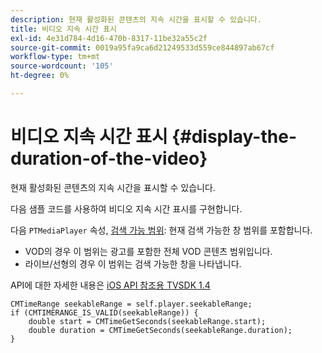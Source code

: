 ```yaml
---
description: 현재 활성화된 콘텐츠의 지속 시간을 표시할 수 있습니다.
title: 비디오 지속 시간 표시
exl-id: 4e31d784-4d16-470b-8317-11be32a55c2f
source-git-commit: 0019a95fa9ca6d21249533d559ce844897ab67cf
workflow-type: tm+mt
source-wordcount: '105'
ht-degree: 0%

---
```


# 비디오 지속 시간 표시 {#display-the-duration-of-the-video}

현재 활성화된 콘텐츠의 지속 시간을 표시할 수 있습니다.

다음 샘플 코드를 사용하여 비디오 지속 시간 표시를 구현합니다.

다음 `PTMediaPlayer` 속성, [검색 가능 범위](https://help.adobe.com/en_US/primetime/api/psdk/appledoc/Classes/PTMediaPlayer.html#//api/name/seekableRange): 현재 검색 가능한 창 범위를 포함합니다.

* VOD의 경우 이 범위는 광고를 포함한 전체 VOD 콘텐츠 범위입니다.
* 라이브/선형의 경우 이 범위는 검색 가능한 창을 나타냅니다.

API에 대한 자세한 내용은 [iOS API 참조용 TVSDK 1.4](https://help.adobe.com/en_US/primetime/api/psdk/appledoc/index.html)

<!--<a id="example_A153BE3AC03F43C6BF3A156316A08CD3"></a>-->

```
CMTimeRange seekableRange = self.player.seekableRange;  
if (CMTIMERANGE_IS_VALID(seekableRange)) { 
    double start = CMTimeGetSeconds(seekableRange.start);  
    double duration = CMTimeGetSeconds(seekableRange.duration); 
}
```
